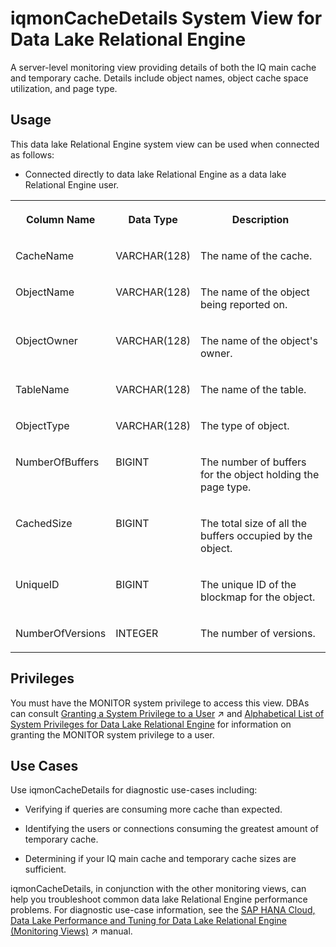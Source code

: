 <!-- loiof182cdc23a104bda842a61fd7c0e8967 -->

# iqmonCacheDetails System View for Data Lake Relational Engine

A server-level monitoring view providing details of both the IQ main cache and temporary cache. Details include object names, object cache space utilization, and page type.



<a name="loiof182cdc23a104bda842a61fd7c0e8967__section_skb_fwg_k4b"/>

## Usage

This data lake Relational Engine system view can be used when connected as follows:

-   Connected directly to data lake Relational Engine as a data lake Relational Engine user.


<table>
<tr>
<th valign="top">

Column Name

</th>
<th valign="top">

Data Type

</th>
<th valign="top">

Description

</th>
</tr>
<tr>
<td valign="top">

CacheName

</td>
<td valign="top">

VARCHAR\(128\)

</td>
<td valign="top">

The name of the cache.

</td>
</tr>
<tr>
<td valign="top">

ObjectName

</td>
<td valign="top">

VARCHAR\(128\)

</td>
<td valign="top">

The name of the object being reported on.

</td>
</tr>
<tr>
<td valign="top">

ObjectOwner

</td>
<td valign="top">

VARCHAR\(128\)

</td>
<td valign="top">

The name of the object's owner.

</td>
</tr>
<tr>
<td valign="top">

TableName

</td>
<td valign="top">

VARCHAR\(128\)

</td>
<td valign="top">

The name of the table.

</td>
</tr>
<tr>
<td valign="top">

ObjectType

</td>
<td valign="top">

VARCHAR\(128\)

</td>
<td valign="top">

The type of object.

</td>
</tr>
<tr>
<td valign="top">

NumberOfBuffers

</td>
<td valign="top">

BIGINT

</td>
<td valign="top">

The number of buffers for the object holding the page type.

</td>
</tr>
<tr>
<td valign="top">

CachedSize

</td>
<td valign="top">

BIGINT

</td>
<td valign="top">

The total size of all the buffers occupied by the object.

</td>
</tr>
<tr>
<td valign="top">

UniqueID

</td>
<td valign="top">

BIGINT

</td>
<td valign="top">

The unique ID of the blockmap for the object.

</td>
</tr>
<tr>
<td valign="top">

NumberOfVersions

</td>
<td valign="top">

INTEGER

</td>
<td valign="top">

The number of versions.

</td>
</tr>
</table>



<a name="loiof182cdc23a104bda842a61fd7c0e8967__section_kpt_vmz_1fb"/>

## Privileges

You must have the MONITOR system privilege to access this view. DBAs can consult [Granting a System Privilege to a User](https://help.sap.com/viewer/745778e524f74bb4af87460cca5e62c4/2023_4_QRC/en-US/a43bcb8284f210158039b1793a92a4fc.html "Allow the granting of specific system privileges to specific users, with or without administrative rights.") :arrow_upper_right: and [Alphabetical List of System Privileges for Data Lake Relational Engine](../080-sql-statements/alphabetical-list-of-system-privileges-for-data-lake-relational-engine-a449325.md) for information on granting the MONITOR system privilege to a user.



<a name="loiof182cdc23a104bda842a61fd7c0e8967__section_ahv_5mg_bfb"/>

## Use Cases

Use iqmonCacheDetails for diagnostic use-cases including:

-   Verifying if queries are consuming more cache than expected.

-   Identifying the users or connections consuming the greatest amount of temporary cache.

-   Determining if your IQ main cache and temporary cache sizes are sufficient.


iqmonCacheDetails, in conjunction with the other monitoring views, can help you troubleshoot common data lake Relational Engine performance problems. For diagnostic use-case information, see the [SAP HANA Cloud, Data Lake Performance and Tuning for Data Lake Relational Engine (Monitoring Views)](https://help.sap.com/viewer/028be133f34c4d2d998c6fbc258659c5/2023_4_QRC/en-US/56032dd760ca4790a55d069d4475b441.html "This document shows you how to use the monitoring views to monitor data lake Relational Engine system health, and to help you troubleshoot performance issues.") :arrow_upper_right: manual.

